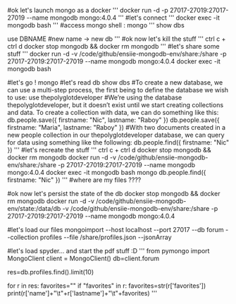 #ok let's launch mongo as a docker
'''
docker run -d -p 27017-27019:27017-27019 --name mongodb mongo:4.0.4
'''
#let's connect
'''
docker exec -it mongodb bash
'''
#access mongo shell : mongo
'''
show dbs

use DBNAME
#new name -> new db
'''
#ok now let's kill the stuff
'''
ctrl c + ctrl d
docker stop mongodb && docker rm mongodb
'''
#let's share some stuff
'''
docker run -d -v /code/github/ensiie-mongodb-env/share:/share -p 27017-27019:27017-27019 --name mongodb mongo:4.0.4
docker exec -it mongodb bash

#let's go !
mongo
#let's read db
show dbs
#To create a new database, we can use a multi-step process, the first being to define the database we wish to use:
use thepolyglotdeveloper
#We’re using the database thepolyglotdeveloper, but it doesn’t exist until we start creating collections and data. To create a collection with data, we can do something like this:
db.people.save({ firstname: "Nic", lastname: "Raboy" })
db.people.save({ firstname: "Maria", lastname: "Raboy" })
#With two documents created in a new people collection in our thepolyglotdeveloper database, we can query for data using something like the following:
db.people.find({ firstname: "Nic" })
'''
#let's recreate the stuff
'''
ctrl c + ctrl d
docker stop mongodb && docker rm mongodb
docker run -d -v /code/github/ensiie-mongodb-env/share:/share -p 27017-27019:27017-27019 --name mongodb mongo:4.0.4
docker exec -it mongodb bash
mongo
db.people.find({ firstname: "Nic" })
'''
#where are my files ???? 

#ok now let's persist the state of the db
docker stop mongodb && docker rm mongodb
docker run -d -v /code/github/ensiie-mongodb-env/state:/data/db -v /code/github/ensiie-mongodb-env/share:/share -p 27017-27019:27017-27019 --name mongodb mongo:4.0.4

#let's load our files
mongoimport --host localhost --port 27017 --db forum --collection profiles --file /share/profiles.json --jsonArray

#let's load spyder... and start the pdf stuff :D
'''
from pymongo import MongoClient
client = MongoClient()
db=client.forum

res=db.profiles.find().limit(10)

for r in res:
    favorites=""
    if "favorites" in r:
        favorites=str(r['favorites'])
        print(r['name']+"\t"+r['lastname']+"\t"+favorites)
'''